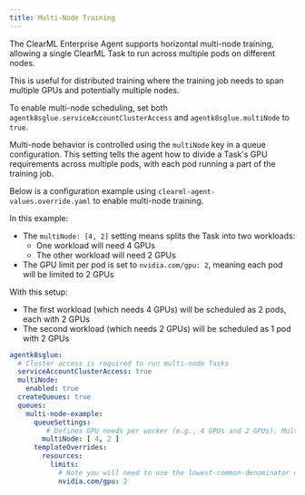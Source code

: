 ```yaml
---
title: Multi-Node Training
--- 
```


The ClearML Enterprise Agent supports horizontal multi-node training, allowing a single ClearML Task to run across multiple pods 
on different nodes.

This is useful for distributed training where the training job needs to span multiple GPUs and potentially 
multiple nodes.

To enable multi-node scheduling, set both `agentk8sglue.serviceAccountClusterAccess` and `agentk8sglue.multiNode` to `true`. 

Multi-node behavior is controlled using the `multiNode` key in a queue configuration. This setting tells the 
agent how to divide a Task's GPU requirements across multiple pods, with each pod running a part of the training job.

Below is a configuration example using `clearml-agent-values.override.yaml` to enable multi-node training.

In this example:
* The `multiNode: [4, 2]` setting means splits the Task into two workloads:
  * One workload will need 4 GPUs
  * The other workload will need 2 GPUs
* The GPU limit per pod is set to `nvidia.com/gpu: 2`, meaning each pod will be limited to 2 GPUs

With this setup:
* The first workload (which needs 4 GPUs) will be scheduled as 2 pods, each with 2 GPUs
* The second workload (which needs 2 GPUs) will be scheduled as 1 pod with 2 GPUs

```yaml
agentk8sglue:
  # Cluster access is required to run multi-node Tasks
  serviceAccountClusterAccess: true
  multiNode:
    enabled: true
  createQueues: true
  queues:
    multi-node-example:
      queueSettings:
         # Defines GPU needs per worker (e.g., 4 GPUs and 2 GPUs). Multiple Pods will be spawned respectively based on the lowest-common-denominator defined.
        multiNode: [ 4, 2 ]
      templateOverrides:
        resources:
          limits:
            # Note you will need to use the lowest-common-denominator of the GPUs distribution defined in `queueSettings.multiNode`.
            nvidia.com/gpu: 2
```